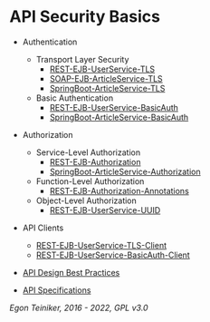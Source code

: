 # API Security Basics 

* Authentication
     * Transport Layer Security 
         * [REST-EJB-UserService-TLS](api-authentication/tls/REST-EJB-UserService-TLS)
         * [SOAP-EJB-ArticleService-TLS](api-authentication/tls/SOAP-EJB-ArticleService-TLS) 
         * [SpringBoot-ArticleService-TLS](api-authentication/tls/SpringBoot-ArticleService-TLS)
     * Basic Authentication
         * [REST-EJB-UserService-BasicAuth](api-authentication/basic/REST-EJB-UserService-BasicAuth)
         * [SpringBoot-ArticleService-BasicAuth](api-authentication/basic/SpringBoot-ArticleService-BasicAuth)

* Authorization
   * Service-Level Authorization
       * [REST-EJB-Authorization](api-authorization/REST-EJB-Authorization)
       * [SpringBoot-ArticleService-Authorization](api-authorization/SpringBoot-ArticleService-Authorization) 
   * Function-Level Authorization
       * [REST-EJB-Authorization-Annotations](api-authorization/REST-EJB-Authorization-Annotations) 
   * Object-Level Authorization
       * [REST-EJB-UserService-UUID](api-authorization/REST-EJB-UserService-UUID)  

* API Clients 
   * [REST-EJB-UserService-TLS-Client](api-clients/REST-EJB-UserService-TLS-Client)
   * [REST-EJB-UserService-BasicAuth-Client](api-clients/REST-EJB-UserService-BasicAuth-Client) 

* [API Design Best Practices](api-bestpractices)

* [API Specifications](api-specifications)   

*Egon Teiniker, 2016 - 2022, GPL v3.0*
